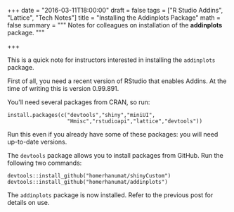 +++
date = "2016-03-11T18:00:00"
draft = false
tags = ["R Studio Addins", "Lattice", "Tech Notes"]
title = "Installing the Addinplots Package"
math = false
summary = """
Notes for colleagues on installation of the **addinplots** package.
"""

+++


This is a quick note for instructors interested in installing the `addinplots` package.

First of all, you need a recent version of RStudio that enables Addins.  At the time of writing this is version 0.99.891.

You'll need several packages from CRAN, so run:

```
install.packages(c("devtools","shiny","miniUI",
                   "Hmisc","rstudioapi","lattice","devtools"))
```

Run this even if you already have some of these packages:  you will need up-to-date versions.

The `devtools` package allows you to install packages from GitHub.  Run the following two commands:

```
devtools::install_github("homerhanumat/shinyCustom")
devtools::install_github("homerhanumat/addinplots")
```

The `addinplots` package is now installed.  Refer to the previous post for details on use.

